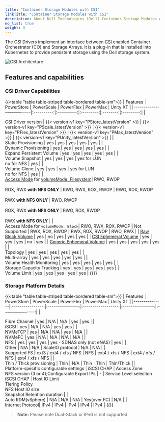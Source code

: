 ```yaml
---
title: "Container Storage Modules with CSI"
linkTitle: "Container Storage Modules with CSI"
description: About Dell Technologies (Dell) Container Storage Modules with CSI
no_list: true
weight: 3
---
```


The CSI Drivers implement an interface between [CSI](https://kubernetes-csi.github.io/docs/) enabled Container Orchestrator (CO) and Storage Arrays. It is a plug-in that is installed into Kubernetes to provide persistent storage using the Dell storage system.

![CSI Architecture](../../../images/csidriver/Architecture_Diagram.png)

## Features and capabilities

### CSI Driver Capabilities
{{<table "table table-striped table-bordered table-sm">}}
| Features                 | PowerStore | PowerScale | PowerFlex | PowerMax | Unity XT  |
|--------------------------|:----------:|:----------:|:---------:|:--------:|:---------:|
| <div style="text-align: left"> CSI Driver version       |    {{< version-v1 key="PStore_latestVersion" >}}  | {{< version-v1 key="PScale_latestVersion" >}}    | {{< version-v1 key="PFlex_latestVersion" >}}    | {{< version-v1 key="PMax_latestVersion" >}}   | {{< version-v1 key="PUnity_latestVersion" >}}    |
| <div style="text-align: left"> Static Provisioning      | yes        | yes        | yes       | yes      | yes       |
| <div style="text-align: left"> Dynamic Provisioning     | yes        | yes        | yes       | yes      | yes       |
| <div style="text-align: left"> Expand Persistent Volume | yes        | yes        | yes       | yes      | yes       |
| <div style="text-align: left"> Volume Snapshot    | yes        | yes        | yes       | yes for LUN<br>no for NFS | yes       |
| <div style="text-align: left"> Volume Clone | yes        | yes        | yes       | yes for LUN<br>no for NFS | yes       |
| <div style="text-align: left"> [Access Mode](https://kubernetes.io/docs/concepts/storage/persistent-volumes/#access-modes) for [volumeMode: Filesystem](https://kubernetes.io/docs/concepts/storage/persistent-volumes/#volume-mode)| RWO, RWOP<br><br>ROX, RWX **with NFS ONLY** | RWO, RWX, ROX, RWOP | RWO, ROX, RWOP<br><br>RWX  **with NFS ONLY** | RWO, RWOP<br><br>ROX, RWX **with NFS ONLY** | RWO, ROX, RWOP<br><br>RWX  **with NFS ONLY** |
| <div style="text-align: left"> Access Mode for `volumeMode: Block`| RWO, RWX, ROX, RWOP | Not Supported | RWX, ROX, RWOP | RWX, ROX, RWOP | RWO, RWX |
| [Raw Block Volume](https://kubernetes.io/docs/concepts/storage/volume-pvc-datasource/)                               | yes      | no       | yes       | yes         | yes        |
| [CSI Ephemeral Volume](https://kubernetes.io/docs/concepts/storage/ephemeral-volumes/#csi-ephemeral-volumes)         | yes       | yes       | yes       | no        | yes        |
| [Generic Ephemeral Volume](https://kubernetes.io/docs/concepts/storage/ephemeral-volumes/#generic-ephemeral-volumes) | yes      | yes       | yes       | yes        | yes        |
| <div style="text-align: left"> Topology                 | yes        | yes        | yes       | yes      | yes       |
| <div style="text-align: left"> Multi-array              | yes        | yes        | yes       | yes      | yes       |
| <div style="text-align: left"> Volume Health Monitoring | yes        | yes        | yes       | yes      | yes       |
| <div style="text-align: left"> Storage Capacity Tracking | yes       | yes        | yes       | yes      | yes       |
| <div style="text-align: left"> Volume Limit             | yes        | yes        | yes       | yes      | yes       |
{{</table>}}

### Storage Platform Details
{{<table "table table-striped table-bordered table-sm">}}
| Features      | PowerStore       | PowerScale       | PowerFlex          | PowerMax         | Unity XT         |
|---------------|:----------------:|:----------------:|:------------------:|:----------------:|:----------------:|
| <div style="text-align: left"> Fibre Channel | yes              | N/A              | N/A                | yes              | yes              |
| <div style="text-align: left"> iSCSI         | yes              | N/A              | N/A                | yes              | yes              |
| <div style="text-align: left"> NVMeTCP       | yes              | N/A              | N/A                | yes              | N/A              |
| <div style="text-align: left"> NVMeFC        | yes              | N/A              | N/A                | N/A              | N/A              |
| <div style="text-align: left"> NFS           | yes              | yes              | yes                | yes - SDNAS only (not eNAS) | yes              |
| <div style="text-align: left"> Other         | N/A              | N/A              | ScaleIO protocol   | N/A              | N/A              |
| <div style="text-align: left"> Supported FS  | ext3 / ext4 / xfs / NFS | NFS       | ext4 / xfs / NFS   | ext4 / xfs / NFS | ext4 / xfs / NFS |
| <div style="text-align: left"> Thin / Thick provisioning | Thin             | N/A              | Thin               | Thin             | Thin/Thick       |
| <div style="text-align: left"> Platform-specific configurable settings | iSCSI CHAP | Access Zone<br>NFS version (3 or 4);Configurable Export IPs | - | Service Level selection<br>iSCSI CHAP | Host IO Limit<br>Tiering Policy<br>NFS Host IO size<br>Snapshot Retention duration |
| <div style="text-align: left"> Auto RDM(vSphere)  | N/A              | N/A              | N/A                | Yes(over FC)     | N/A              |
| <div style="text-align: left"> Internet Protocol| IPv4             | IPv4             | IPv4               | IPv4             | IPv4             |
{{</table>}}

> **Note:** Please note Dual-Stack or IPv6 is not supported.

</br>
